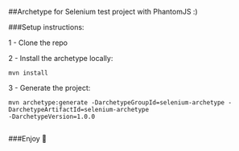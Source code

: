 ##Archetype for Selenium test project with PhantomJS :)

###Setup instructions:

1 - Clone the repo

2 - Install the archetype locally:

    mvn install

3 - Generate the project:

    mvn archetype:generate -DarchetypeGroupId=selenium-archetype -DarchetypeArtifactId=selenium-archetype
    -DarchetypeVersion=1.0.0


```
```

###Enjoy :tophat:
